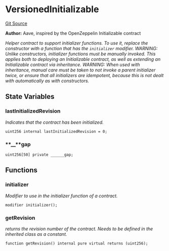 # VersionedInitializable

[Git Source](https://github.com/Increment-Finance/peripheral-contracts/blob/7b4166bd3bb6b2c678b84df162bcaf7af66b042d/contracts/AdminControlledEcosystemReserve.sol)

**Author:**
Aave, inspired by the OpenZeppelin Initializable contract

_Helper contract to support initializer functions. To use it, replace
the constructor with a function that has the `initializer` modifier.
WARNING: Unlike constructors, initializer functions must be manually
invoked. This applies both to deploying an Initializable contract, as well
as extending an Initializable contract via inheritance.
WARNING: When used with inheritance, manual care must be taken to not invoke
a parent initializer twice, or ensure that all initializers are idempotent,
because this is not dealt with automatically as with constructors._

## State Variables

### lastInitializedRevision

_Indicates that the contract has been initialized._

```solidity
uint256 internal lastInitializedRevision = 0;
```

### **\_\_**gap

```solidity
uint256[50] private ______gap;
```

## Functions

### initializer

_Modifier to use in the initializer function of a contract._

```solidity
modifier initializer();
```

### getRevision

_returns the revision number of the contract.
Needs to be defined in the inherited class as a constant._

```solidity
function getRevision() internal pure virtual returns (uint256);
```
